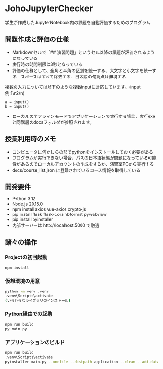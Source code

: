 # JohoJupyterChecker

学生が作成したJupyterNotebook内の課題を自動評価するためのプログラム

## 問題作成と評価の仕様

- Markdownセルで「## 演習問題」というセル以降の課題が評価されるようになっている
- 実行時の時間制限は3秒となっている
- 評価の仕様として、全角と半角の区別を統一する、大文字と小文字を統一する、スペースはすべて除去する、日本語の句読点は無視する


複数の入力については以下のような複数inputに対応しています。(input例:1\n2\n)
```
a = input() 
b = input()
```

- ローカルのオフラインモードでアプリケーションで実行する場合、実行exeと同階層のdocsフォルダが参照されます。

## 授業利用時のメモ
- コンピュータに何かしらの形でpythonをインストールしておく必要がある
- プログラムが実行できない場合、パスの日本語状態が問題になっている可能性があるのでローカルアカウントの作成をするか、演習室PCから実行する
- docs/course_list.json に登録されているコース情報を取得している

## 開発要件
- Python 3.12
- Node.js 20.15.0
- npm install axios vue-axios crypto-js
- pip install flask flask-cors nbformat pywebview
- pip install pyinstaller
- 内部サーバーは http://localhost:5000 で融通


## 諸々の操作
### Projectの初回起動
```sh
npm install
```

### 仮想環境の用意
```sh
python -m venv .venv
.venv\Scripts\activate
(いろいろなライブラリのインストール)
```

### Python経由での起動
```sh
npm run build
py main.py
```

### アプリケーションのビルド
```sh
npm run build
.venv\Scripts\activate
pyinstaller main.py --onefile --distpath application --clean --add-data "dist;dist" -n JohoJupyterChecker
```